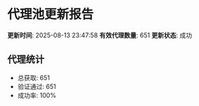 # 代理池更新报告

**更新时间**: 2025-08-13 23:47:58
**有效代理数量**: 651
**更新状态**:  成功

## 代理统计
- 总获取: 651
- 验证通过: 651
- 成功率: 100%
